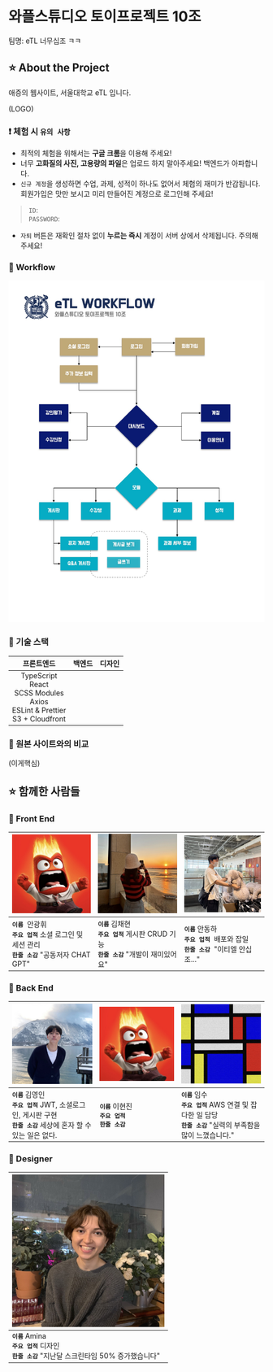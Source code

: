 # 와플스튜디오 토이프로젝트 10조

팀명: eTL 너무십조 ㅋㅋ

## ⭐️ About the Project

애증의 웹사이트, 서울대학교 eTL 입니다.

(LOGO)

### ❗️ 체험 시 `유의 사항`
* 최적의 체험을 위해서는 **구글 크롬**을 이용해 주세요!
* 너무 **고화질의 사진, 고용량의 파일**은 업로드 하지 말아주세요! 백엔드가 아파합니다.
* `신규 계정`을 생성하면 수업, 과제, 성적이 하나도 없어서 체험의 재미가 반감됩니다. 회원가입은 맛만 보시고 미리 만들어진 계정으로 로그인해 주세요!
> `ID`: <br/>
> `PASSWORD`:
* `자퇴` 버튼은 재확인 절차 없이 **누르는 즉시** 계정이 서버 상에서 삭제됩니다. 주의해 주세요!

### 🌊 Workflow
<img src="./src/resources/workflow.jpeg" width="1080px"/>

### 🔧 기술 스택

|                                               프론트엔드                                               |백엔드|디자인|
|:-------------------------------------------------------------------------------------------------:|:---:|:---:|
|    TypeScript<br/>React<br/>SCSS Modules<br/>Axios<br/> ESLint & Prettier<br/>S3 + Cloudfront     ||

### 🔹 원본 사이트와의 비교
(이게핵심)

## ⭐️ 함께한 사람들

### 🧇 Front End

| <img src="./src/resources/profile_panghwi.jpeg" width="300px"/>                             | <img src="./src/resources/profile_chaehyeon.jpeg" width="300px"/>                | <img src="./src/resources/profile_dongha.jpeg" width="300px"/>                     |
|:--------------------------------------------------------------------------------------------|:---------------------------------------------------------------------------------|:-----------------------------------------------------------------------------------|
| **`이름`** &nbsp;안광휘<br/>**`주요 업적`**&nbsp;소셜 로그인 및 세션 관리<br/>**`한줄 소감`**&nbsp;"공동저자 CHAT GPT" | **`이름`**&nbsp;김채현<br/>**`주요 업적`**&nbsp;게시판 CRUD 기능<br/>**`한줄 소감`**&nbsp;"개발이 재미있어요" | **`이름`**&nbsp;안동하<br/>**`주요 업적`** &nbsp;배포와 잡일 <br/>**`한줄 소감`** &nbsp;"이티엘 안십조..." |

### 🧇 Back End

| <img src="./src/resources/profile_yeongin.png" width="300px"/> |<img src="./src/resources/profile_panghwi.jpeg" width="300px"/>| <img src="./src/resources/profile_su.jpeg" width="300px"/> |
|:---------------------------------------------------------------|:---|:-----------------------------------------------------------|
| **`이름`** 김영인<br/>**`주요 업적`** JWT, 소셜로그인, 게시판 구현   <br/>**`한줄 소감`** 세상에 혼자 할 수 있는 일은 없다.|**`이름`** 이현진<br/>**`주요 업적`**  <br/>**`한줄 소감`** | **`이름`** 임수<br/>**`주요 업적`**  AWS 연결 및 잡다한 일 담당<br/>**`한줄 소감`**  "실력의 부족함을 많이 느꼈습니다."  |

### 🧇 Designer

| <img src="./src/resources/profile_amina.jpeg" width="300px"/>              |
|:---------------------------------------------------------------------------|
| **`이름`** Amina<br/>**`주요 업적`** 디자인 <br/>**`한줄 소감`** "지난달 스크린타임 50% 증가했습니다" |

